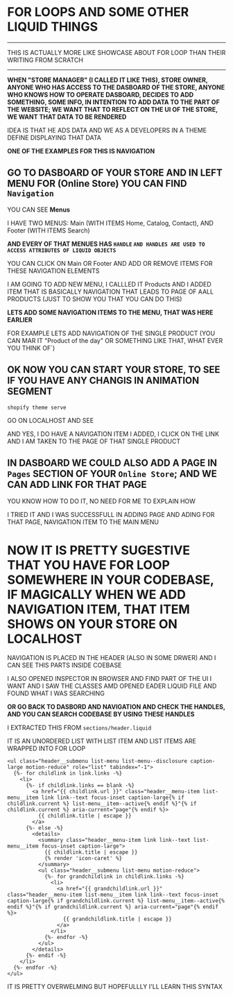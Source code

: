 # FOR LOOPS AND SOME OTHER LIQUID THINGS

***

THIS IS ACTUALLY MORE LIKE SHOWCASE ABOUT FOR LOOP THAN THEIR WRITING FROM SCRATCH

***

**WHEN "STORE MANAGER" (I CALLED IT LIKE THIS), STORE OWNER, ANYONE WHO HAS ACCESS TO THE DASBOARD OF THE STORE, ANYONE WHO KNOWS HOW TO OPERATE DASBOARD, DECIDES TO ADD SOMETHING, SOME INFO, IN INTENTION TO ADD DATA TO THE PART OF THE WEBSITE; WE WANT THAT TO REFLECT ON THE UI OF THE STORE, WE WANT THAT DATA TO BE RENDERED**

IDEA IS THAT HE ADS DATA AND WE AS A DEVELOPERS IN A THEME DEFINE DISPLAYING THAT DATA

**ONE OF THE EXAMPLES FOR THIS IS NAVIGATION**

## GO TO DASBOARD OF YOUR STORE AND IN LEFT MENU FOR (Online Store) YOU CAN FIND `Navigation`

YOU CAN SEE **Menus**

I HAVE TWO MENUS: Main (WITH ITEMS Home, Catalog, Contact), AND Footer (WITH ITEMS Search)

**AND EVERY OF THAT MENUES HAS `HANDLE` `AND HANDLES ARE USED TO ACCESS ATTRIBUTES OF LIQUID OBJECTS`**

YOU CAN CLICK ON Main OR Footer AND ADD OR REMOVE ITEMS FOR THESE NAVIGATION ELEMENTS

I AM GOING TO ADD NEW MENU, I CALLLED IT Products AND I ADDED ITEM THAT IS BASICALLY NAVIGATION THAT LEADS TO PAGE OF AALL PRODUCTS (JUST TO SHOW YOU THAT YOU CAN DO THIS)

**LETS ADD SOME NAVIGATION ITEMS TO THE MENU, THAT WAS HERE EARLIER**

FOR EXAMPLE LETS ADD NAVIGATION OF THE SINGLE PRODUCT (YOU CAN MAR IT "Product of the day" OR SOMETHING LIKE THAT, WHAT EVER YOU THINK OF`)

## OK NOW YOU CAN START YOUR STORE, TO SEE IF YOU HAVE ANY CHANGIS IN ANIMATION SEGMENT

```
shopify theme serve
```

GO ON LOCALHOST AND SEE

AND YES, I DO HAVE A NAVIGATION ITEM I ADDED, I CLICK ON THE LINK AND I AM TAKEN TO THE PAGE OF THAT SINGLE PRODUCT

## IN DASBOARD WE COULD ALSO ADD A PAGE IN `Pages` SECTION OF YOUR `Online Store`; AND WE CAN ADD LINK FOR THAT PAGE

YOU KNOW HOW TO DO IT, NO NEED FOR ME TO EXPLAIN HOW

I TRIED IT AND I WAS SUCCESSFULL IN ADDING PAGE AND ADING FOR THAT PAGE, NAVIGATION ITEM TO THE MAIN MENU

# NOW IT IS PRETTY SUGESTIVE THAT YOU HAVE FOR LOOP SOMEWHERE IN YOUR CODEBASE, IF MAGICALLY WHEN WE ADD NAVIGATION ITEM, THAT ITEM SHOWS ON YOUR STORE ON LOCALHOST

NAVIGATION IS PLACED IN THE HEADER (ALSO IN SOME DRWER) AND I CAN SEE THIS PARTS INSIDE COEBASE

I ALSO OPENED INSPECTOR IN BROWSER AND FIND PART OF THE UI I WANT AND I SAW THE CLASSES AMD OPENED EADER LIQUID FILE AND FOUND WHAT I WAS SEARCHING

**OR GO BACK TO DASBORD AND NAVIGATION AND CHECK THE HANDLES, AND YOU CAN SEARCH CODEBASE BY USING THESE HANDLES**

I EXTRACTED THIS FROM `sections/header.liquid`

IT IS AN UNORDERED LIST WITH LIST ITEM AND LIST ITEMS ARE WRAPPED INTO FOR LOOP 

```liquid
<ul class="header__submenu list-menu list-menu--disclosure caption-large motion-reduce" role="list" tabindex="-1">
  {%- for childlink in link.links -%}
    <li>
      {%- if childlink.links == blank -%}
        <a href="{{ childlink.url }}" class="header__menu-item list-menu__item link link--text focus-inset caption-large{% if childlink.current %} list-menu__item--active{% endif %}"{% if childlink.current %} aria-current="page"{% endif %}>
          {{ childlink.title | escape }}
        </a>
      {%- else -%}
        <details>
          <summary class="header__menu-item link link--text list-menu__item focus-inset caption-large">
            {{ childlink.title | escape }}
            {% render 'icon-caret' %}
          </summary>
          <ul class="header__submenu list-menu motion-reduce">
            {%- for grandchildlink in childlink.links -%}
              <li>
                <a href="{{ grandchildlink.url }}" class="header__menu-item list-menu__item link link--text focus-inset caption-large{% if grandchildlink.current %} list-menu__item--active{% endif %}"{% if grandchildlink.current %} aria-current="page"{% endif %}>
                  {{ grandchildlink.title | escape }}
                </a>
              </li>
            {%- endfor -%}
          </ul>
        </details>
      {%- endif -%}
    </li>
  {%- endfor -%}
</ul>
```

IT IS PRETTY OVERWELMING BUT HOPEFULLLY I'LL LEARN THIS SYNTAX


